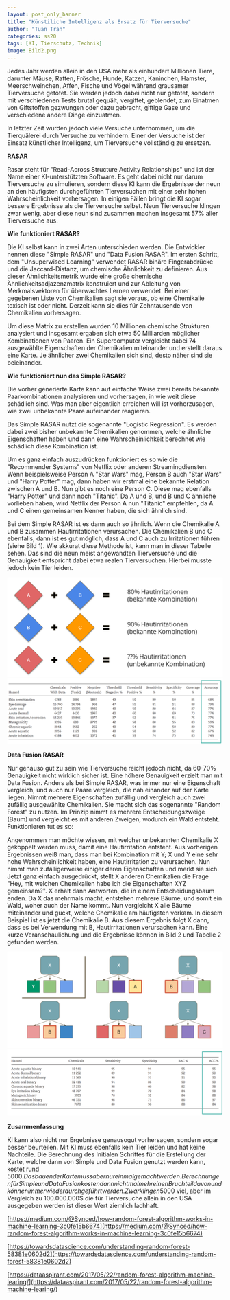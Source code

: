 ```yaml
---
layout: post_only_banner
title: "Künstiliche Intelligenz als Ersatz für Tierversuche"
author: "Tuan Tran"
categories: ss20
tags: [KI, Tierschutz, Technik]
image: Bild2.png
---
```


Jedes Jahr werden allein in den USA mehr als einhundert Millionen Tiere, darunter Mäuse, Ratten, Frösche, Hunde, Katzen, Kaninchen, Hamster, Meerschweinchen, Affen, Fische und Vögel während grausamer Tierversuche getötet. Sie werden jedoch dabei nicht nur getötet, sondern mit verschiedenen Tests brutal gequält, vergiftet, geblendet, zum Einatmen von Giftstoffen gezwungen oder dazu gebracht, giftige Gase und verschiedene andere Dinge einzuatmen.

In letzter Zeit wurden jedoch viele Versuche unternommen, um die Tierquälerei durch Versuche zu verhindern. Einer der Versuche ist der Einsatz künstlicher Intelligenz, um Tierversuche vollständig zu ersetzen.

**RASAR**

Rasar steht für &quot;Read-Across Structure Activity Relationships&quot; und ist der Name einer KI-unterstützten Software. Es geht dabei nicht nur darum Tierversuche zu simulieren, sondern diese KI kann die Ergebnisse der neun an den häufigsten durchgeführten Tierversuchen mit einer sehr hohen Wahrscheinlichkeit vorhersagen. In einigen Fällen bringt die KI sogar bessere Ergebnisse als die Tierversuche selbst. Neun Tierversuche klingen zwar wenig, aber diese neun sind zusammen machen insgesamt 57% aller Tierversuche aus.

**Wie funktioniert RASAR?**

Die KI selbst kann in zwei Arten unterschieden werden. Die Entwickler nennen diese &quot;Simple RASAR&quot; und &quot;Data Fusion RASAR&quot;.  Im ersten Schritt, dem &quot;Unsuperwised Learning&quot; verwendet RASAR binäre Fingerabdrücke und die Jaccard-Distanz, um chemische Ähnlichkeit zu definieren. Aus dieser Ähnlichkeitsmetrik wurde eine große chemische Ähnlichkeitsadjazenzmatrix konstruiert und zur Ableitung von Merkmalsvektoren für überwachtes Lernen verwendet. Bei einer gegebenen Liste von Chemikalien sagt sie voraus, ob eine Chemikalie toxisch ist oder nicht. Derzeit kann sie dies für Zehntausende von Chemikalien vorhersagen.

Um diese Matrix zu erstellen wurden 10 Millionen chemische Strukturen analysiert und insgesamt ergaben sich etwa 50 Milliarden möglicher Kombinationen von Paaren. Ein Supercomputer vergleicht dabei 74 ausgewählte Eigenschaften der Chemikalien miteinander und erstellt daraus eine Karte. Je ähnlicher zwei Chemikalien sich sind, desto näher sind sie beieinander.

**Wie funktioniert nun das Simple RASAR?**

Die vorher generierte Karte kann auf einfache Weise zwei bereits bekannte Paarkombinationen analysieren und vorhersagen, in wie weit diese schädlich sind. Was man aber eigentlich erreichen will ist vorherzusagen, wie zwei unbekannte Paare aufeinander reagieren.

Das Simple RASAR nutzt die sogenannte &quot;Logistic Regression&quot;. Es werden dabei zwei bisher unbekannte Chemikalien genommen, welche ähnliche Eigenschaften haben und dann eine Wahrscheinlichkeit berechnet wie schädlich diese Kombination ist.

Um es ganz einfach auszudrücken funktioniert es so wie die &quot;Recommender Systems&quot; von Netflix oder anderen Streamingdiensten. Wenn beispielsweise Person A &quot;Star Wars&quot; mag, Person B auch &quot;Star Wars&quot; und &quot;Harry Potter&quot; mag, dann haben wir erstmal eine bekannte Relation zwischen A und B. Nun gibt es noch eine Person C. Diese mag ebenfalls &quot;Harry Potter&quot; und dann noch &quot;Titanic&quot;. Da A und B, und B und C ähnliche vorlieben haben, wird Netflix der Person A nun &quot;Titanic&quot; empfehlen, da A und C einen gemeinsamen Nenner haben, die sich ähnlich sind.

Bei dem Simple RASAR ist es dann auch so ähnlich. Wenn die Chemikalie A und B zusammen Hautirritationen verursachen. Die Chemikalien B und C ebenfalls, dann ist es gut möglich, dass A und C auch zu Irritationen führen (siehe Bild 1). Wie akkurat diese Methode ist, kann man in dieser Tabelle sehen. Das sind die neun meist angewandten Tierversuche und die Genauigkeit entspricht dabei etwa realen Tierversuchen. Hierbei musste jedoch kein Tier leiden.

<img src="https://raw.githubusercontent.com/innovativertierschutz/innovativertierschutz.github.io/master/assets/img/Bild1.png" /> 

<img src="https://raw.githubusercontent.com/innovativertierschutz/innovativertierschutz.github.io/master/assets/img/Tabelle1.png" /> 

**Data Fusion RASAR**

Nur genauso gut zu sein wie Tierversuche reicht jedoch nicht, da 60-70% Genauigkeit nicht wirklich sicher ist. Eine höhere Genauigkeit erzielt man mit Data Fusion. Anders als bei Simple RASAR, was immer nur eine Eigenschaft vergleich, und auch nur Paare vergleich, die nah einander auf der Karte liegen, Nimmt mehrere Eigenschaften zufällig und vergleich auch zwei zufällig ausgewählte Chemikalien. Sie macht sich das sogenannte &quot;Random Forest&quot; zu nutzen. Im Prinzip nimmt es mehrere Entscheidungszweige (Baum) und vergleicht es mit anderen Zweigen, wodurch ein Wald entsteht. Funktionieren tut es so:

Angenommen man möchte wissen, mit welcher unbekannten Chemikalie X gekoppelt werden muss, damit eine Hautirritation entsteht. Aus vorherigen Ergebnissen weiß man, dass man bei Kombination mit Y; X und Y eine sehr hohe Wahrscheinlichkeit haben, eine Hautirritation zu verursachen. Nun nimmt man zufälligerweise einiger deren Eigenschaften und merkt sie sich. Jetzt ganz einfach ausgedrückt, stellt X anderen Chemikalien die Frage &quot;Hey, mit welchen Chemikalien habe ich die Eigenschaften XYZ gemeinsam?&quot;. X erhält dann Antworten, die in einem Entscheidungsbaum enden. Da X das mehrmals macht, entstehen mehrere Bäume, und somit ein Wald, woher auch der Name kommt. Nun vergleicht X alle Bäume miteinander und guckt, welche Chemikalie am häufigsten vorkam. In diesem Beispiel ist es jetzt die Chemikalie B. Aus diesem Ergebnis folgt X dann, dass es bei Verwendung mit B, Hautirritationen verursachen kann. Eine kurze Veranschaulichung und die Ergebnisse können in Bild 2 und Tabelle 2 gefunden werden.

<img src="https://raw.githubusercontent.com/innovativertierschutz/innovativertierschutz.github.io/master/assets/img/Bild2.png" /> 

<img src="https://raw.githubusercontent.com/innovativertierschutz/innovativertierschutz.github.io/master/assets/img/Tabelle2.png" /> 


**Zusammenfassung**

KI kann also nicht nur Ergebnisse genausogut vorhersagen, sondern sogar besser beurteilen. Mit KI muss ebenfalls kein Tier leiden und hat keine Nachteile. Die Berechnung des Initialen Schrittes für die Erstellung der Karte, welche dann von Simple und Data Fusion genutzt werden kann, kostet rund 5000$. Das bauen der Karte muss aber nur einmal gemacht werden. Berechnungen für Simple und Data Fusion kosten dann nicht mal mehr einen Bruchteil davon und können immer wieder durchgeführt werden. Zwar klingen 5000$ viel, aber im Vergleich zu 100.000.000$ die für Tierversuche allein in den USA ausgegeben werden ist dieser Wert ziemlich lachhaft.

[https://medium.com/@Synced/how-random-forest-algorithm-works-in-machine-learning-3c0fe15b6674](https://medium.com/@Synced/how-random-forest-algorithm-works-in-machine-learning-3c0fe15b6674)

[https://towardsdatascience.com/understanding-random-forest-58381e0602d2](https://towardsdatascience.com/understanding-random-forest-58381e0602d2)

[https://dataaspirant.com/2017/05/22/random-forest-algorithm-machine-learing/](https://dataaspirant.com/2017/05/22/random-forest-algorithm-machine-learing/)
